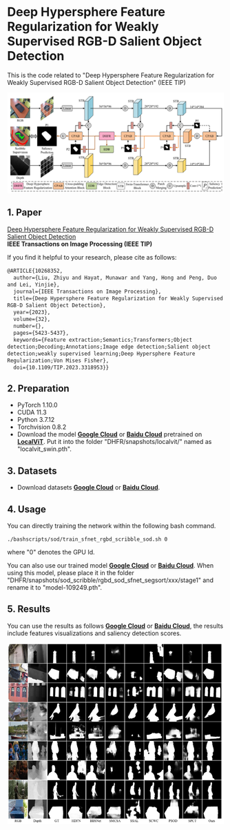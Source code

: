 # Deep Hypersphere Feature Regularization for Weakly Supervised RGB-D Salient Object Detection
This is the code related to "Deep Hypersphere Feature Regularization for Weakly Supervised RGB-D Salient Object Detection" (IEEE TIP)
<p align='center'>
  <img src='asset/overview.png' width="1000px">
</p>

## 1. Paper
[Deep Hypersphere Feature Regularization for Weakly Supervised RGB-D Salient Object Detection](https://ieeexplore.ieee.org/abstract/document/10268352)  
**IEEE Transactions on Image Processing (IEEE TIP)**

If you find it helpful to your research, please cite as follows:

```
@ARTICLE{10268352,
  author={Liu, Zhiyu and Hayat, Munawar and Yang, Hong and Peng, Duo and Lei, Yinjie},
  journal={IEEE Transactions on Image Processing}, 
  title={Deep Hypersphere Feature Regularization for Weakly Supervised RGB-D Salient Object Detection}, 
  year={2023},
  volume={32},
  number={},
  pages={5423-5437},
  keywords={Feature extraction;Semantics;Transformers;Object detection;Decoding;Annotations;Image edge detection;Salient object detection;weakly supervised learning;Deep Hypersphere Feature Regularization;Von Mises Fisher},
  doi={10.1109/TIP.2023.3318953}}
```

## 2. Preparation
* PyTorch 1.10.0
* CUDA 11.3
* Python 3.7.12
* Torchvision 0.8.2
* Download the model [**Google Cloud**](https://drive.google.com/file/d/11M6C4xWr_afAuLuNkY0FZkSMtatae6q-/view?usp=sharing) or [**Baidu Cloud**](https://pan.baidu.com/s/1XwlzTz8AhvCT-7XcOH6kaA?pwd=v9n2) pretrained on [**LocalViT**](https://github.com/ofsoundof/LocalViT). Put it into the folder "DHFR/snapshots/localvit/" named as "localvit_swin.pth".


## 3. Datasets
- Download datasets [**Google Cloud**](https://drive.google.com/file/d/1T8oMBb12cLPaIegwzxOnkp729FmRqug0/view?usp=sharing) or [**Baidu Cloud**](https://pan.baidu.com/s/1XwlzTz8AhvCT-7XcOH6kaA?pwd=v9n2).

## 4. Usage
You can directly training the network within the following bash command.
```
./bashscripts/sod/train_sfnet_rgbd_scribble_sod.sh 0
```
where "0" denotes the GPU Id.

You can also use our trained model [**Google Cloud**](https://drive.google.com/file/d/1F7tjedI0mxuMDHCpWunQQjCQKXSPZLiM/view?usp=sharing) or [**Baidu Cloud**](https://pan.baidu.com/s/1XwlzTz8AhvCT-7XcOH6kaA?pwd=v9n2). When using this model, please place it in the folder "DHFR/snapshots/sod_scribble/rgbd_sod_sfnet_segsort/xxx/stage1" and rename it to "model-109249.pth".


## 5. Results
You can use the results as follows [**Google Cloud**](https://drive.google.com/file/d/1FQgkthgL54eaq7JRSS0TraPJkVWmycQI/view?usp=sharing) or [**Baidu Cloud**](https://pan.baidu.com/s/1XwlzTz8AhvCT-7XcOH6kaA?pwd=v9n2), the results include features visualizations and saliency detection scores.
<p align='center'>
  <img src='asset/results.png' width="1000px">
</p>
